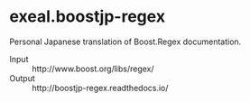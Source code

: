 # exeal.boostjp-regex

Personal Japanese translation of Boost.Regex documentation.

<dl>
  <dt>Input</dt>
  <dd>http://www.boost.org/libs/regex/</dd>
  <dt>Output</dt>
  <dd>http://boostjp-regex.readthedocs.io/</dd>
</dl>
